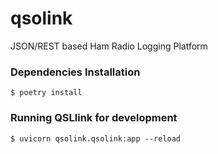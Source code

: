 # qsolink
JSON/REST based Ham Radio Logging Platform


### Dependencies Installation
```
$ poetry install
```

### Running QSLlink for development
```
$ uvicorn qsolink.qsolink:app --reload
```